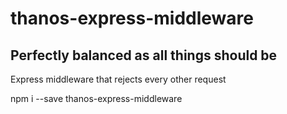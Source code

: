 # thanos-express-middleware

## Perfectly balanced as all things should be

Express middleware that rejects every other request

npm i --save thanos-express-middleware
